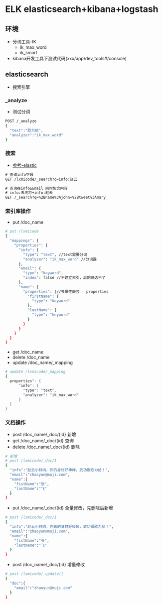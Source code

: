 #  ELK elasticsearch+kibana+logstash

## 环境
- 分词工具-IK
  - ik_max_word
  - ik_smart
- kibana开发工具下测试代码(xxx/app/dev_tools#/console)

## elasticsearch
- 搜索引擎

### _analyze
- 测试分词
```bash
POST /_analyze
{
  "text":"欧力给",
  "analyzer":"ik_max_word"
}
```

### 搜索
- [参考-elastic](https://www.elastic.co/guide/cn/elasticsearch/guide/current/search-lite.html)
```txt
# 查询info字段
GET /lxmicode/_search?q=info:赵云

# 查询在info&&mail 同时包含内容 
# info:五虎将+info:赵云
GET /_search?q=%2Bname%3Ajohn+%2Btweet%3Amary
```


### 索引库操作
- put /doc_name

```bash
# put /lxmicode
{
  "mappings": {
    "properties": {
      "info": {
        "type": "text", //text需要分词
        "analyzer": "ik_max_word" //分词器
      },
      "email": {
        "type": "keyword",
        "index": false //不建立索引，后期筛选不了
      },
      "name": {
        "properties": {//多属性嵌套 - properties
          "firstName": {
            "type": "keyword"
          },
          "lastName": {
            "type": "keyword"
          }
        }
      }
    }
  }
}
```

- get /doc_name 
- delete /doc_name  
- update /doc_name/_mapping

```bash
# update /lxmicode/_mapping
{
  properties": {
      "info": {
        "type": "text",
        "analyzer": "ik_max_word"
      }
  }
}
```

### 文档操作
- post /doc_name/_doc/{id} 新增
- get /doc_name/_doc/{id} 查询
- delete /doc_name/_doc/{id} 删除

```bash
# 新增
# post /lxmicode/_doc/1
{
  "info":"赵云小鲜肉，你的身材好棒棒，武功很欧力给！",
  "email":"chaoyun@muji.com",
  "name":{
    "fistName":"张",
    "lastName":"飞"
  }
}
```

- put /doc_name/_doc/{id} 全量修改，先删除后新增

```bash
# post /lxmicode/_doc/1
{
  "info":"赵云小鲜肉，你真的身材好棒棒，武功很欧力给！",
  "email":"zhaoyun@muji.com",
  "name":{
    "fistName":"张",
    "lastName":"飞"
  }
}
```

- post /doc_name/_doc/{id} 增量修改
```bash
# post /lxmicode/_update/1
{
  "doc":{
    "email":"zhaoyun@muji.com"
  }
}
```
